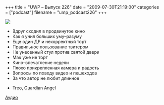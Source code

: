 +++
title = "UWP – Выпуск 226"
date = "2009-07-30T21:19:00"
categories = ["podcast"]
filename = "ump_podcast226"
+++

![](https://podcast.umputun.com/images/uwp/uwp226.jpg)


- Вдруг сходил в продвинутое кино
- Как я учил больших уму–разуму
- Еще один ДР и некорректный торт
- Правильное пользование твитером
- Не унесенный стул против святой двери
- Мак уже не торт
- Кино–впечатление недели
- Плохо прикрепленная камера и радость
- Вопросы по поводу видео и пешеходов
- За что автор не любит длинное


* Treo, Guardian Angel

[Аудио](http://archive.rucast.net/uwp/media/ump_podcast226.mp3)
<audio src="http://archive.rucast.net/uwp/media/ump_podcast226.mp3" preload="none">